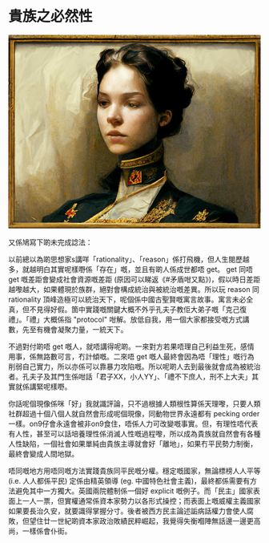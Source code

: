 # 貴族之必然性

![image](./images/aristocrat_thinking.jpg)

又係鳩寫下啲未完成諗法：

以前總以為啲思想家s講咩「rationality」、「reason」係打飛機，但人生閱歷越多，就越明白其實呢樣嘢係「存在」嘅，並且有啲人係成世都唔 get。 get 同唔 get 嘅差距會變成社會資源嘅差距 (原因可以睇返《#矛盾咁又點》)，假以時日差距越嚟越大，如果體現於族群，絕對會構成統治與被統治嘅差異。所以玩 reason 同 rationality 頂峰造極可以統治天下，呢個係中國古聖賢嘅寓言故事。寓言未必全真，但不見得好假。箇中實踐嘅關鍵大概不外乎孔夫子教佢大弟子嘅「克己復禮」。「禮」大概係指 "protocol" 咁解。放低自我，用一個大家都接受嘅方式講數，先至有機會凝聚力量，一統天下。

不過對付啲唔 get 嘅人，就唔講得呢啲。一來對方若果唔理自己利益生死，感情用事，係無路數可言，冇計傾嘅。二來唔 get 嘅人最終會因為唔「理性」嘅行為削弱自己實力，所以亦係可以靠暴力攻陷嘅。所以呢啲人去到最後就會成為被統治者。孔夫子及其門生係咁話「君子XX，小人YY」、「禮不下庶人，刑不上大夫」其實就係講緊呢樣嘢。

你話呢個現像係咪「好」我就識評論，只不過根據人類根性算係天理嚟，只要人類社群超過十個八個人就自然會形成呢個現像，同動物世界永遠都有 pecking order 一樣。on9仔會永遠會被非on9食住，唔係人力可改變嘅事實。但，有理性唔代表有人性，甚至可以話培養理性係消滅人性嘅過程嚟，所以成為貴族就自然會有各種人性缺陷，一個社會如果單純由貴族主導就會好「離地」，如果冇平民勢力制衡，最終會變成人間地獄。

唔同嘅地方用唔同嘅方法實踐貴族同平民嘅分權。穩定嘅國家，無論標榜人人平等 (i.e. 人人都係平民) 定係由精英領導 (eg. 中國特色社會主義)，最終都係需要有方法避免其中一方獨大。英國兩院體制係一個好 explicit 嘅例子。而「民主」國家表面上一人一票，但實權通常係資本家勢力以各形式操控；而表面上嘅威權主義國家如果要長治久安，就要識得掌握分寸。後者被西方民主論述詬病話權力會使人腐敗，但望住廿一世紀啲資本家政治敗績民粹崛起，我覺得失衡嗰陣無話邊一邊更高尚，一樣係會仆街。
